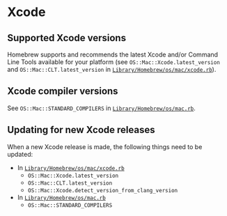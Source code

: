 # Xcode

## Supported Xcode versions
Homebrew supports and recommends the latest Xcode and/or Command Line
Tools available for your platform (see `OS::Mac::Xcode.latest_version` and `OS::Mac::CLT.latest_version` in [`Library/Homebrew/os/mac/xcode.rb`](https://github.com/Homebrew/brew/blob/master/Library/Homebrew/os/mac/xcode.rb)).

## Xcode compiler versions

See `OS::Mac::STANDARD_COMPILERS` in [`Library/Homebrew/os/mac.rb`](https://github.com/Homebrew/brew/blob/master/Library/Homebrew/os/mac.rb).

## Updating for new Xcode releases
When a new Xcode release is made, the following things need to be
updated:

* In [`Library/Homebrew/os/mac/xcode.rb`](https://github.com/Homebrew/brew/blob/master/Library/Homebrew/os/mac/xcode.rb)
  * `OS::Mac::Xcode.latest_version`
  * `OS::Mac::CLT.latest_version`
  * `OS::Mac::Xcode.detect_version_from_clang_version`
* In [`Library/Homebrew/os/mac.rb`](https://github.com/Homebrew/brew/blob/master/Library/Homebrew/os/mac.rb)
  * `OS::Mac::STANDARD_COMPILERS`

